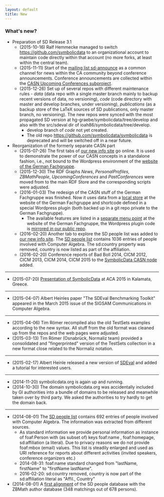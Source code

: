 ```yaml
---
layout: default
title: New
---
```


### What's new?

-   Preparation of SD Release 3.1
    -   (2015-10-16) Ralf Hemmecke managed to switch <https://github.com/symbolicdata> to an organizational account to maintain code directly within that account (no more forks, at least within the central team).
    -   (2015-11-11) Start of the [mailing list sd-announce](http://lists.informatik.uni-leipzig.de/mailman/listinfo/sd-announce) as a common channel for news within the CA community beyond conference announcements. Conference announcements are collected within the [CASN Upcoming Conferences subproject](CASN "wikilink").
    -   (2015-12-26) Set up of several repos with different maintenance rules - *data* (data repo with a single master branch mainly to backup recent versions of data, no versioning), *code* (code directory with master and develop branches, under versioning), *publications* (as a backup store of the LaTeX sources of SD publications, only master branch, no versioning). The new repos were synced with the most propagated SD version at hg-graebe/symbolicdata/tree/develop and also with the src/sdeval dir of ioah86/symbolicdata/tree/develop.
        -   develop branch of *code* not yet created.
        -   The old repo <https://github.com/symbolicdata/symbolicdata> is deprecated and will be switched off in a near future.
-   Reorganization of the formerly separate CASN part
    -   (2015-07-26) The first tabs of [our new info site](http://symbolicdata.org/info) go online. It is used to demonstrate the power of our CASN concepts in a standalone fashion, i.e., not bound to the Wordpress environment of the [website of the German Fachgruppe](http://www.fachgruppe-computeralgebra.de/symbolicdata/).
    -   (2015-12-30) The RDF Graphs *News*, *PersonalProfiles*, *ZBMathPeople*, *UpcomingConferences* and *PastConferences* were moved from to the main RDF Store and the corresponding scripts were adjusted.
    -   (2016-01-03) The redesign of the CASN stuff of the German Fachgruppe was finished. Now it uses data from a [local store](http://www.fachgruppe-computeralgebra.de/rdf/) at the website of the German Fachgruppe and shortcode defined in a special Wordpress plugin (both backed up in a git repo private to the German Fachgruppe).
        -   The available features are listed in a [separate menu point](http://www.fachgruppe-computeralgebra.de/symbolicdata/) at the website of the German Fachgruppe, the Wordpress plugin code is [mirrored in our public repo](https://github.com/symbolicdata/web/tree/master/casn-plugin).
    -   (2016-02-20) Another tab to explore the SD people list was added to [our new info site](http://symbolicdata.org/info). The [SD people list](http://symbolicdata.org/Data/People/) contains 1036 entries of people involved with Computer Algebra. The sd:country property was removed, country is now listed as part of the affiliation.
    -   (2016-02-20) Conference reports of Bad Boll 2014, CICM 2012, CICM 2013, CICM 2014, CICM 2015 to the [SymbolicData CASN node](http://symbolicdata.org/rdf) added.

* * * * *

-   (2015-07-20) [Presentation of SymbolicData](Publications "wikilink") at ACA 2015 in Kalamata, Greece.

* * * * *

-   (2015-04-07) Albert Heinles paper "The SDEval Benchmarking Toolkit" appeared in the March 2015 issue of the SIGSAM Communications in Computer Algebra.

* * * * *

-   (2015-04-06) Tim Römer recompiled also the old TestSets examples according to the new syntax. All stuff from the old format was cleaned up from the repos and the web pages were adjusted.
-   (2015-03-13) Tim Römer (Osnabrück, Normaliz team) provided a consolidated and "fingerprinted" version of the TestSets collection in a new format close related to the Normaliz notation.

* * * * *

-   (2015-02-17) Albert Heinle released a new version of [SDEval](SDEval "wikilink") and added a tutorial for interested users.

* * * * *

-   (2014-11-20) symbolicdata.org is again up and running.
-   (2014-10-30) The domain symbolicdata.org was accidentally included by GI authorities into a bundle of domains to be released and meanwhile taken over by third party. We asked the authorities to try hardly to get the domain back.

* * * * *

-   (2014-08-01) The [SD people list](http://symbolicdata.org/Data/People/) contains 692 entries of people involved with Computer Algebra. The information was extracted from different sources.
    -   As standard information we provide personal information as instance of foaf:Person with (as subset of) keys foaf:name , foaf:homepage, sd:affiliation (a literal). Due to privacy reasons we do not provide foaf:mbox (email) values. This list is steadily enlarged and used as URI reference for reports about different activities (invited speakers, conference organizers etc.)
    -   2014-08-31: foaf:name standard changed from "lastName, firstName" to "firstName lastName".
    -   2016-02-20: sd:country removed, country is now part of the sd:affiliation literal as "Affil., Country"
-   (2014-08-01) A [first alignment](http://symbolicdata.org/Data/ZBMathPeople/) of the SD people database with the ZBMath author database (348 matchings out of 678 persons).

